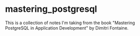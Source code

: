 # mastering_postgresql
This is a collection of notes I'm taking from the book "Mastering PostgreSQL in Application Development" by Dimitri Fontaine.

